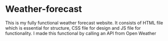 # Weather-forecast
This is my fully functional weather forecast website. It consists of HTML file which is essential for structure, CSS file for design and JS file for functionality. I made this functional by calling an API from Open Weather
